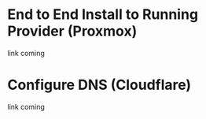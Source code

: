 # End to End Install to Running Provider (Proxmox)
link coming

# Configure DNS (Cloudflare)
link coming
